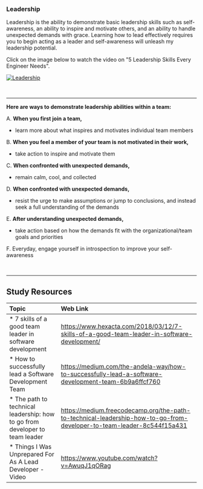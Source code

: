 ### **Leadership**
Leadership is the ability to demonstrate basic leadership skills such as self-awareness, an ability to inspire and motivate others, and an ability to handle unexpected demands with grace.
Learning how to lead effectively requires you to begin acting as a leader and self-awareness will unleash my leadership potential.


Click on the image below to watch the video on "5 Leadership Skills Every Engineer Needs".

[![Leadership](http://img.youtube.com/vi/dctCHFXXoBo/0.jpg)](http://www.youtube.com/watch?v=dctCHFXXoBo "Leadership")


<br />

------

**Here are ways to demonstrate leadership abilities within a team:**

A. **When you first join a team,**
- learn more about what inspires and motivates individual team members

B. **When you feel a member of your team is not motivated in their work,**
- take action to inspire and motivate them

C. **When confronted with unexpected demands,**
- remain calm, cool, and collected

D. **When confronted with unexpected demands,**
- resist the urge to make assumptions or jump to conclusions, and instead seek a full understanding of the demands

E. **After understanding unexpected demands,**
- take action based on how the demands fit with the organizational/team goals and priorities

F. Everyday, engage yourself in introspection to improve your self-awareness


<br />

-------

Study Resources
----------------


| Topic   |  Web Link      |
|:---------|:----------|
| * 7 skills of a good team leader in software development|https://www.hexacta.com/2018/03/12/7-skills-of-a-good-team-leader-in-software-development/|
| * How to successfully lead a Software Development Team|https://medium.com/the-andela-way/how-to-successfully-lead-a-software-development-team-6b9a6ffcf760|
| * The path to technical leadership: how to go from developer to team leader|https://medium.freecodecamp.org/the-path-to-technical-leadership-how-to-go-from-developer-to-team-leader-8c544f15a431|
| * Things I Was Unprepared For As A Lead Developer - Video|https://www.youtube.com/watch?v=AwuqJ1qORag|

